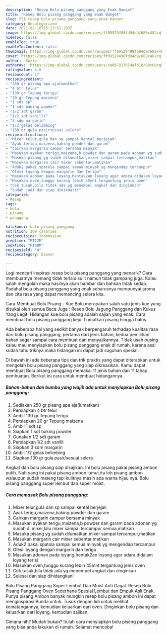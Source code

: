 ```yaml
---
description: "Resep Bolu pisang panggang yang Enak Banget"
title: "Resep Bolu pisang panggang yang Enak Banget"
slug: 721-resep-bolu-pisang-panggang-yang-enak-banget
category: Uncategorized
date: 2021-08-18T15:21:52.203Z
image: https://img-global.cpcdn.com/recipes/ff09529498fd94d9/680x482cq70/bolu-pisang-panggang-foto-resep-utama.jpg
hideToc: false
enableToc: true
enableTocContent: false
thumbnail: https://img-global.cpcdn.com/recipes/ff09529498fd94d9/680x482cq70/bolu-pisang-panggang-foto-resep-utama.jpg
cover: https://img-global.cpcdn.com/recipes/ff09529498fd94d9/680x482cq70/bolu-pisang-panggang-foto-resep-utama.jpg
author:  Suzie
authorAv:  https://img-global.cpcdn.com/users/ce8b7817654afb18/60x60cq50/avatar.jpg
ratingvalue: 4.8
reviewcount: 17
recipeingredient:
- "250 gr pisang apa ajalumatkan"
- "4 btr telur"
- "130 gr Tepung terigu"
- "20 gr Tepung maizena"
- "1 sdt sp"
- "1 sdt baking powder"
- "1/2 sdt garam"
- "1/2 sdt vanilli"
- "3 sdm margarin"
- "1/2 gelas belimbing"
- "130 gr gula pasirsesuai selera"
recipeinstructions:
- "Mixer telur,gula dan sp sampai kental berjejak"
- "Ayak terigu,maizena,baking powder dan garam"
- "Cairkan margarin campur bersama minyak"
- "Masukan ayakan terigu,maizena,b powder dan garam pada adonan yg sudah di mixer,lalu mixer sampai tercampur semua,matikan"
- "Masuka pisang yg sudah dilumatkan,mixer sampai tercampur,matikan"
- "Masukan margarin cair mixer sebentar,matikan"
- "Aduk2 pakai spatula sampai semua minyak yg mengendap tercampur"
- "Olesi loyang dengan margarin dan terigu"
- "Masukan adonan pada loyang,hentak2an loyang agar udara didalam loyang terisi"
- "Masukan oven,tunggu kurang lebih 45mnt tergantung jenis oven"
- "Cek tusuk,bila tidak ada yg menempel angkat dan dinginkan"
- "Sudah jadi dan siap dinikmati!"
categories:
- Resep
tags:
- bolu
- pisang
- panggang

katakunci: bolu pisang panggang 
nutrition: 109 calories
recipecuisine: Indonesian
preptime: "PT12M"
cooktime: "PT60M"
recipeyield: "4"
recipecategory: Dinner

---
```



Lagi mencari inspirasi resep bolu pisang panggang yang menarik? Cara membuatnya memang tidak terlalu sulit namun tidak gampang juga. Kalau salah mengolah maka hasilnya akan hambar dan bahkan tidak sedap. Padahal bolu pisang panggang yang enak seharusnya mempunyai aroma dan cita rasa yang dapat memancing selera kita.


Cara Membuat Bolu Pisang - Kue Bolu merupakan salah satu jenis kue yang disukai oleh semua Baca Juga : Resep Bolu Jagung Panggang dan Kukus Yang Legit. Hidangan kue bolu pisang adalah sajian yang enak. Cara membuat bolu pisang panggang keju: Lumatkan pisang hingga halus.

Ada beberapa hal yang sedikit banyak berpengaruh terhadap kualitas rasa dari bolu pisang panggang, pertama dari jenis bahan, kedua pemilihan bahan segar sampai cara membuat dan menyajikannya. Tidak usah pusing kalau mau menyiapkan bolu pisang panggang enak di rumah, karena asal sudah tahu triknya maka hidangan ini dapat jadi suguhan spesial.


Di bawah ini ada beberapa tips dan trik praktis yang dapat diterapkan untuk mengolah bolu pisang panggang yang siap dikreasikan. Kamu dapat membuat Bolu pisang panggang memakai 11 jenis bahan dan 11 tahap pembuatan. Berikut ini cara untuk membuat hidangannya.

<!--inarticleads1-->

##### Bahan-bahan dan bumbu yang wajib ada untuk menyiapkan Bolu pisang panggang:

1. Sediakan 250 gr pisang apa aja(lumatkan)
1. Persiapkan 4 btr telur
1. Ambil 130 gr Tepung terigu
1. Persiapkan 20 gr Tepung maizena
1. Ambil 1 sdt sp
1. Siapkan 1 sdt baking powder
1. Gunakan 1/2 sdt garam
1. Persiapkan 1/2 sdt vanilli
1. Siapkan 3 sdm margarin
1. Ambil 1/2 gelas belimbing
1. Siapkan 130 gr gula pasir/sesuai selera


Angkat dan bolu pisang siap disajikan. Ini bolu pisang pakai pisang ambon putih. Nah yang ini pakai pisang ambon lumut.itu loh pisang ambon walaupun sudah mateng tapi kulitnya masih ada warna hijau nya. Bolu pisang panggang super lembut dan super moist. 

<!--inarticleads2-->

##### Cara memasak Bolu pisang panggang:

1. Mixer telur,gula dan sp sampai kental berjejak
1. Ayak terigu,maizena,baking powder dan garam
1. Cairkan margarin campur bersama minyak
1. Masukan ayakan terigu,maizena,b powder dan garam pada adonan yg sudah di mixer,lalu mixer sampai tercampur semua,matikan
1. Masuka pisang yg sudah dilumatkan,mixer sampai tercampur,matikan
1. Masukan margarin cair mixer sebentar,matikan
1. Aduk2 pakai spatula sampai semua minyak yg mengendap tercampur
1. Olesi loyang dengan margarin dan terigu
1. Masukan adonan pada loyang,hentak2an loyang agar udara didalam loyang terisi
1. Masukan oven,tunggu kurang lebih 45mnt tergantung jenis oven
1. Cek tusuk,bila tidak ada yg menempel angkat dan dinginkan
1. Selesai dan siap dihidangkan!

Bolu Pisang Panggang Super Lembut Dan Moist Anti Gagal. Resep Bolu Pisang Panggang Oven Sederhana Spesial Lembut dan Empuk Asli Enak. Punya pisang Ambon banyak mungkin resep bolu pisang ambon ini dapat menginspirasi Bunda untuk. Tusuk dengan lidi untuk melihat kematangannya, kemudian keluarkan dari oven. Dinginkan bolu pisang dan keluarkan dari loyang, kemudian sajikan. 

Gimana nih? Mudah bukan? Itulah cara menyiapkan bolu pisang panggang yang bisa anda lakukan di rumah. Selamat mencoba!
